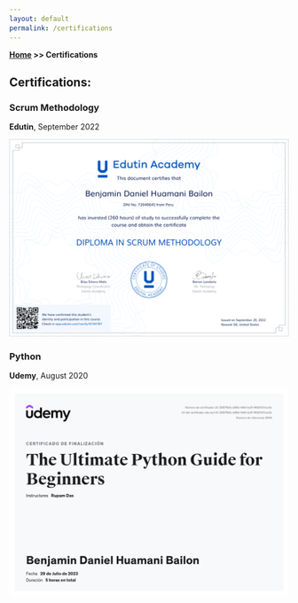 ```yaml
---
layout: default
permalink: /certifications
---
```


**[Home](/) >> Certifications**

## Certifications:

<div class="card">
  <h3>Scrum Methodology</h3>
  <p><b>Edutin</b>, September 2022<br></p>
  <a href="https://app.edutin.com/verify/6744787"><span class="card-link-spanner"></span></a>
  <img src="assets\img\scrum.png" alt="CertificadoScrum">
</div>

<div class="card">
  <h3>Python</h3>
  <p><b>Udemy</b>, August 2020<br></p>
  <img src="assets\img\python.jpg" alt="CertificadoPython">
</div>

